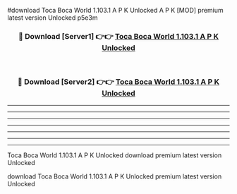 #download Toca Boca World 1.103.1 A P K Unlocked  A P K [MOD] premium latest version Unlocked p5e3m 



<div align="center">
<h3>🔴 Download [Server1] 👉👉 <a href="https://apkdownload2.web.app/">Toca Boca World 1.103.1 A P K Unlocked </a></h3><br>

<h3>🔴 Download [Server2] 👉👉 <a href="https://apkdownload2.web.app/">Toca Boca World 1.103.1 A P K Unlocked </a></h3>
</div>





----------------------------------------------------------

----------------------------------------------------------

----------------------------------------------------------

----------------------------------------------------------

----------------------------------------------------------

----------------------------------------------------------

----------------------------------------------------------

Toca Boca World 1.103.1 A P K Unlocked  download premium latest version Unlocked

download Toca Boca World 1.103.1 A P K Unlocked  premium latest version Unlocked
